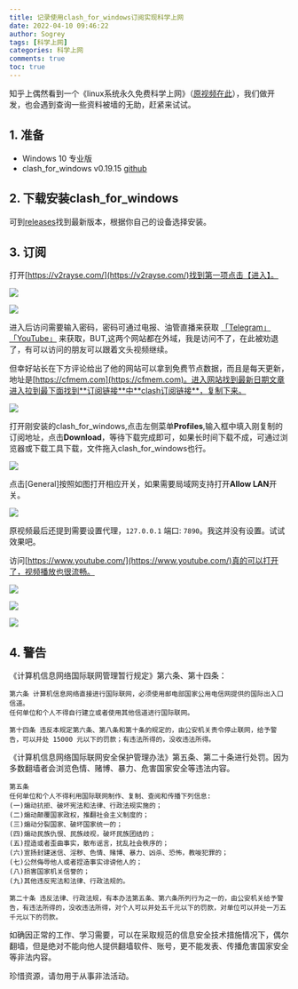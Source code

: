 ```yaml
---
title: 记录使用clash_for_windows订阅实现科学上网
date: 2022-04-10 09:46:22
author: Sogrey
tags: [科学上网]
categories: 科学上网
comments: true
toc: true
---
```


知乎上偶然看到一个《linux系统永久免费科学上网》（[原视频在此](https://www.zhihu.com/zvideo/1496121708049965056)），我们做开发，也会遇到查询一些资料被墙的无助，赶紧来试试。

<!--more-->

## 1. 准备
- Windows 10 专业版
- clash_for_windows v0.19.15 [github](https://github.com/Fndroid/clash_for_windows_pkg)

## 2. 下载安装clash_for_windows

可到[releases](https://github.com/Fndroid/clash_for_windows_pkg/releases)找到最新版本，根据你自己的设备选择安装。

## 3. 订阅

打开[https://v2rayse.com/](https://v2rayse.com/)找到第一项点击【进入】。

![](https://cdn-1258560072.cos.ap-shanghai.myqcloud.com/picgo/%E8%AE%B0%E5%BD%95%E4%BD%BF%E7%94%A8clash_for_windows%E8%AE%A2%E9%98%85%E5%AE%9E%E7%8E%B0%E7%A7%91%E5%AD%A6%E4%B8%8A%E7%BD%91-01.png)

![](https://cdn-1258560072.cos.ap-shanghai.myqcloud.com/picgo/%E8%AE%B0%E5%BD%95%E4%BD%BF%E7%94%A8clash_for_windows%E8%AE%A2%E9%98%85%E5%AE%9E%E7%8E%B0%E7%A7%91%E5%AD%A6%E4%B8%8A%E7%BD%91-02.png)

进入后访问需要输入密码，密码可通过电报、油管直播来获取 [「Telegram」](https://t.me/changfengshare) [「YouTube」](https://www.youtube.com/channel/UC-q1OwxWpoX4Ywou47xWM_w) 来获取，BUT,这两个网站都在外域，我是访问不了，在此被劝退了，有可以访问的朋友可以跟着文头视频继续。

但幸好站长在下方评论给出了他的网站可以拿到免费节点数据，而且是每天更新，地址是[https://cfmem.com](https://cfmem.com)。进入网站找到最新日期文章进入拉到最下面找到**订阅链接**中**clash订阅链接**，复制下来。

![](https://cdn-1258560072.cos.ap-shanghai.myqcloud.com/picgo/%E8%AE%B0%E5%BD%95%E4%BD%BF%E7%94%A8clash_for_windows%E8%AE%A2%E9%98%85%E5%AE%9E%E7%8E%B0%E7%A7%91%E5%AD%A6%E4%B8%8A%E7%BD%91-03.png)

打开刚安装的clash_for_windows,点击左侧菜单**Profiles**,输入框中填入刚复制的订阅地址，点击**Download**，等待下载完成即可，如果长时间下载不成，可通过浏览器或下载工具下载，文件拖入clash_for_windows也行。

![](https://cdn-1258560072.cos.ap-shanghai.myqcloud.com/picgo/%E8%AE%B0%E5%BD%95%E4%BD%BF%E7%94%A8clash_for_windows%E8%AE%A2%E9%98%85%E5%AE%9E%E7%8E%B0%E7%A7%91%E5%AD%A6%E4%B8%8A%E7%BD%91-04.png)

点击[General]按照如图打开相应开关，如果需要局域网支持打开**Allow LAN**开关。

![](https://cdn-1258560072.cos.ap-shanghai.myqcloud.com/picgo/%E8%AE%B0%E5%BD%95%E4%BD%BF%E7%94%A8clash_for_windows%E8%AE%A2%E9%98%85%E5%AE%9E%E7%8E%B0%E7%A7%91%E5%AD%A6%E4%B8%8A%E7%BD%91-05.png)

原视频最后还提到需要设置代理，`127.0.0.1` 端口: `7890`。我这并没有设置。试试效果吧。

访问[https://www.youtube.com/](https://www.youtube.com/)真的可以打开了，视频播放也很流畅。

![](https://cdn-1258560072.cos.ap-shanghai.myqcloud.com/picgo/%E8%AE%B0%E5%BD%95%E4%BD%BF%E7%94%A8clash_for_windows%E8%AE%A2%E9%98%85%E5%AE%9E%E7%8E%B0%E7%A7%91%E5%AD%A6%E4%B8%8A%E7%BD%91-06.png)

![](https://cdn-1258560072.cos.ap-shanghai.myqcloud.com/picgo/%E8%AE%B0%E5%BD%95%E4%BD%BF%E7%94%A8clash_for_windows%E8%AE%A2%E9%98%85%E5%AE%9E%E7%8E%B0%E7%A7%91%E5%AD%A6%E4%B8%8A%E7%BD%91-07.png)

![](https://cdn-1258560072.cos.ap-shanghai.myqcloud.com/picgo/%E8%AE%B0%E5%BD%95%E4%BD%BF%E7%94%A8clash_for_windows%E8%AE%A2%E9%98%85%E5%AE%9E%E7%8E%B0%E7%A7%91%E5%AD%A6%E4%B8%8A%E7%BD%91-08.png)

## 4. 警告

《计算机信息网络国际联网管理暂行规定》第六条、第十四条：

    第六条 计算机信息网络直接进行国际联网，必须使用邮电部国家公用电信网提供的国际出入口信道。
    任何单位和个人不得自行建立或者使用其他信道进行国际联网。

    第十四条 违反本规定第六条、第八条和第十条的规定的，由公安机关责令停止联网，给予警告，可以并处 15000 元以下的罚款；有违法所得的，没收违法所得。

《计算机信息网络国际联网安全保护管理办法》第五条、第二十条进行处罚。因为多数翻墙者会浏览色情、赌博、暴力、危害国家安全等违法内容。

    第五条
    任何单位和个人不得利用国际联网制作、复制、查阅和传播下列信息:
    (一)煽动抗拒、破坏宪法和法律、行政法规实施的；
    (二)煽动颠覆国家政权，推翻社会主义制度的；
    (三)煽动分裂国家、破坏国家统一的；
    (四)煽动民族仇恨、民族歧视，破坏民族团结的；
    (五)捏造或者歪曲事实，散布谣言，扰乱社会秩序的；
    (六)宣扬封建迷信、淫秽、色情、赌博、暴力、凶杀、恐怖，教唆犯罪的；
    (七)公然侮辱他人或者捏造事实诽谤他人的；
    (八)损害国家机关信誉的；
    (九)其他违反宪法和法律、行政法规的。

    第二十条 违反法律、行政法规，有本办法第五条、第六条所列行为之一的，由公安机关给予警告，有违法所得的，没收违法所得，对个人可以并处五千元以下的罚款，对单位可以并处一万五千元以下的罚款。

如确因正常的工作、学习需要，可以在采取规范的信息安全技术措施情况下，偶尔翻墙，但是绝对不能向他人提供翻墙软件、账号，更不能发表、传播危害国家安全等非法内容。

珍惜资源，请勿用于从事非法活动。